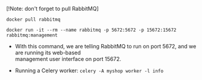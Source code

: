 
[!Note: don't forget to pull RabbitMQ]

`docker pull rabbitmq`


`docker run -it --rm --name rabbitmq -p 5672:5672 -p 15672:15672 rabbitmq:management`
- With this command, we are telling RabbitMQ to run on port 5672, and we are running its web-based \
management user interface on port 15672.


- Running a Celery worker:
`celery -A myshop worker -l info`